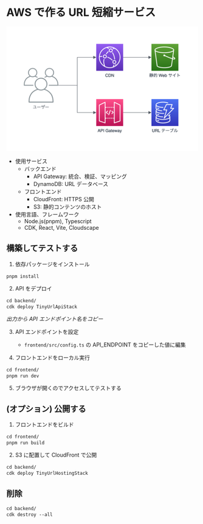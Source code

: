 # AWS で作る URL 短縮サービス

![アーキテクチャ図](architecture.png)

- 使用サービス
  - バックエンド
    - API Gateway: 統合、検証、マッピング
    - DynamoDB: URL データベース
  - フロントエンド
    - CloudFront: HTTPS 公開
    - S3: 静的コンテンツのホスト
- 使用言語、フレームワーク
  - Node.js(pnpm), Typescript
  - CDK, React, Vite, Cloudscape

## 構築してテストする

1. 依存パッケージをインストール

```
pnpm install
```

2. API をデプロイ

```
cd backend/
cdk deploy TinyUrlApiStack
```

_出力から API エンドポイント名をコピー_

3. API エンドポイントを設定

   - `frontend/src/config.ts` の API_ENDPOINT をコピーした値に編集

4. フロントエンドをローカル実行

```
cd frontend/
pnpm run dev
```

5. ブラウザが開くのでアクセスしてテストする

## (オプション) 公開する

1. フロントエンドをビルド

```
cd frontend/
pnpm run build
```

2. S3 に配置して CloudFront で公開

```
cd backend/
cdk deploy TinyUrlHostingStack
```

## 削除

```
cd backend/
cdk destroy --all
```
